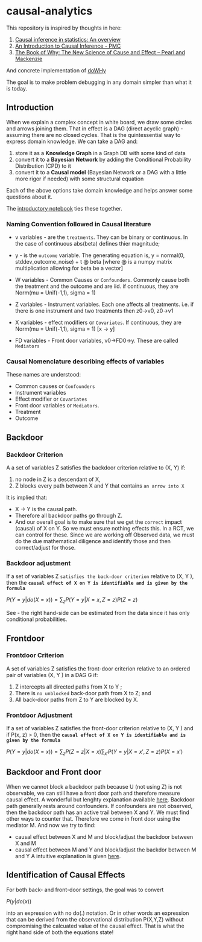 # causal-analytics

This repository is inspired by thoughts in here:

1. [Causal inference in statistics: An overview](https://ftp.cs.ucla.edu/pub/stat_ser/r350.pdf)
1. [An Introduction to Causal Inference - PMC](https://www.ncbi.nlm.nih.gov/pmc/articles/PMC2836213/)
1. [The Book of Why: The New Science of Cause and Effect – Pearl and Mackenzie](http://bayes.cs.ucla.edu/WHY/why-ch1.pdf)

And concrete implementation of [doWHy](https://github.com/py-why/dowhy)

The goal is to make problem debugging in any domain simpler than what it is today.

## Introduction

When we explain a complex concept in white board, we draw some circles and arrows joining them. That in effect is a DAG (direct acyclic graph) - assuming there are no closed cycles. That is the quintessential way to express domain knowledge. We can take a DAG and:

1. store it as a __Knowledge Graph__ in a Graph DB with some kind of data
1. convert it to a __Bayesian Network__ by adding the Conditional Probability Distribution (CPD) to it
1. convert it to a __Causal model__ (Bayesian Network or a DAG with a little more rigor if needed) with some structural equation

Each of the above options take domain knowledge and helps answer some questions about it.

The [introductory notebook](introduction.ipynb) ties these together. 

### Naming Convention followed in Causal literature

- v variables - are the `treatments`. They can be binary or continuous. In the case of continuous abs(beta) defines thier magnitude;

- y - is the `outcome` variable. The generating equation is, y = normal(0, stddev_outcome_noise) + t @ beta [where @ is a numpy matrix multiplication allowing for beta be a vector]

- W variables - Common Causes or `Confounders`. Commonly cause both the treatment and the outcome and are iid. if continuous, they are Norm(mu = Unif(-1,1), sigma = 1)

- Z variables - Instrument variables. Each one affects all treatments. i.e. if there is one instrument and two treatments then z0->v0, z0->v1

- X variables - effect modifiers or `Covariates`. If continuous, they are Norm(mu = Unif(-1,1), sigma = 1) [x -> y]

- FD variables - Front door variables, v0->FD0->y. These are called `Mediators`

### Causal Nomenclature describing effects of variables

These names are understood:
- Common causes or `Confounders`
- Instrument variables
- Effect modifier or `Covariates`
- Front door variables or `Mediators`.
- Treatment
- Outcome

## Backdoor
### Backdoor Criterion
A a set of variables Z satisfies the backdoor criterion relative to (X, Y) if:

1. no node in Z is a descendant of X,
1. Z blocks every path between X and Y that contains `an arrow into X`

It is implied that:
- X -> Y is the causal path.
- Therefore all backdoor paths go through Z.
- And our overall goal is to make sure that we get the `correct` impact (causal) of X on Y. So we must ensure nothing effects this. In a RCT, we can control for these. Since we are working off Observed data, we must do the due mathematical diligence and identify those and then correct/adjust for those.

### Backdoor adjustment
If a set of variables Z `satisfies the back-door criterion` relative to (X, Y ), then the __`causal effect of X on Y is identifiable and is given by the formula`__

$P(Y=y|do(X=x)) =\sum_{z} P(Y=y|X=x, Z=z)P(Z=z)$

See - the right hand-side can be estimated from the data since it has only conditional probabilities.



## Frontdoor
### Frontdoor Criterion
A set of variables Z satisfies the front-door criterion relative to an ordered pair of variables (X, Y ) in a DAG G if:
1. Z intercepts all directed paths from X to Y ;
1. There is `no unblocked` back-door path from X to Z; and
1. All back-door paths from Z to Y are blocked by X.


### Frontdoor Adjustment

If a set of variables Z satisfies the front-door criterion relative to (X, Y ) and if P(x, z) > 0, then the __`causal effect of X on Y is identifiable and is given by the formula`__

$P(Y=y|do(X=x)) =\sum_{z} P(Z=z|X=x) \sum_{x'} P(Y=y|X=x', Z=z)P(X=x')$


## Backdoor and Front door
When we cannot block a backdoor path because U (not using Z) is not observable, we can still have a front door path and therefore measure causal effect. A wonderful but lenghty explanation available [here](http://bayes.cs.ucla.edu/BOOK-2K/ch3-3.pdf). Backdoor path generally rests around confounders. If confounders are not observed, then the backdoor path has an active trail between X and Y. We must find other ways to counter that. Therefore we come in front door using the mediator M. And now we try to find:
- causal effect between X and M and block/adjust the backdoor between X and M
- causal effect between M and Y and block/adjust the backdor between M and Y
A intuitive explanation is given [here](https://stats.stackexchange.com/questions/350267/a-layman-understanding-of-the-difference-between-back-door-and-front-door-adjust).


## Identification of Causal Effects

For both back- and front-door settings, the goal was to convert


$P(y|do(x))$

into an expression with no do(.) notation. Or in other words an expression that can be derived from the observational distribution P(X,Y,Z) without compromising the calcuated value of the causal effect. That is what the right hand side of both the equations state! 

